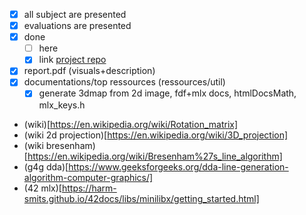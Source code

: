 - [x] all subject are presented
- [x] evaluations are presented
- [x] done
  - [ ] here
  - [x] link [project repo](https://github.com/mohaslimani/FdF)
- [x] report.pdf (visuals+description)
- [x] documentations/top ressources (ressources/util)
	- [x] generate 3dmap from 2d image, fdf+mlx docs, htmlDocsMath, mlx_keys.h
- (wiki)[https://en.wikipedia.org/wiki/Rotation_matrix]
- (wiki 2d projection)[https://en.wikipedia.org/wiki/3D_projection]
- (wiki bresenham)[https://en.wikipedia.org/wiki/Bresenham%27s_line_algorithm]
- (g4g dda)[https://www.geeksforgeeks.org/dda-line-generation-algorithm-computer-graphics/]
- (42 mlx)[https://harm-smits.github.io/42docs/libs/minilibx/getting_started.html]



